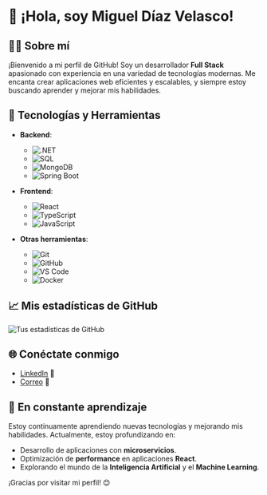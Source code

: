 # 👋 ¡Hola, soy Miguel Díaz Velasco!

## 👨‍💻 Sobre mí
¡Bienvenido a mi perfil de GitHub! Soy un desarrollador **Full Stack** apasionado con experiencia en una variedad de tecnologías modernas. Me encanta crear aplicaciones web eficientes y escalables, y siempre estoy buscando aprender y mejorar mis habilidades.

## 🚀 Tecnologías y Herramientas
- **Backend**: 
  - ![.NET](https://img.shields.io/badge/.NET-7+-512BD4?style=flat&logo=dotnet&logoColor=white)
  - ![SQL](https://img.shields.io/badge/SQL-4479A1?style=flat&logo=Microsoft-SQL-Server&logoColor=white)
  - ![MongoDB](https://img.shields.io/badge/MongoDB-47A248?style=flat&logo=MongoDB&logoColor=white)
  - ![Spring Boot](https://img.shields.io/badge/Spring%20Boot-6DB33F?style=flat&logo=Spring&logoColor=white)
  
- **Frontend**:
  - ![React](https://img.shields.io/badge/React-20232A?style=flat&logo=react&logoColor=61DAFB)
  - ![TypeScript](https://img.shields.io/badge/TypeScript-007ACC?style=flat&logo=typescript&logoColor=white)
  - ![JavaScript](https://img.shields.io/badge/JavaScript-F7DF1E?style=flat&logo=javascript&logoColor=black)

- **Otras herramientas**:
  - ![Git](https://img.shields.io/badge/Git-F05032?style=flat&logo=git&logoColor=white)
  - ![GitHub](https://img.shields.io/badge/GitHub-181717?style=flat&logo=github&logoColor=white)
  - ![VS Code](https://img.shields.io/badge/VS_Code-007ACC?style=flat&logo=visual-studio-code&logoColor=white)
  - ![Docker](https://img.shields.io/badge/Docker-2496ED?style=flat&logo=docker&logoColor=white)

## 📈 Mis estadísticas de GitHub
![Tus estadísticas de GitHub](https://github-readme-stats.vercel.app/api?username=MiguelDV84&show_icons=true&theme=radical)

## 🌐 Conéctate conmigo
- [LinkedIn](https://www.linkedin.com/in/tu_usuario) 💼
- [Correo](mailto:miguel.diazv84@gmail.com) 📧

## 🌱 En constante aprendizaje
Estoy continuamente aprendiendo nuevas tecnologías y mejorando mis habilidades. Actualmente, estoy profundizando en:
- Desarrollo de aplicaciones con **microservicios**.
- Optimización de **performance** en aplicaciones **React**.
- Explorando el mundo de la **Inteligencia Artificial** y el **Machine Learning**.

¡Gracias por visitar mi perfil! 😊

